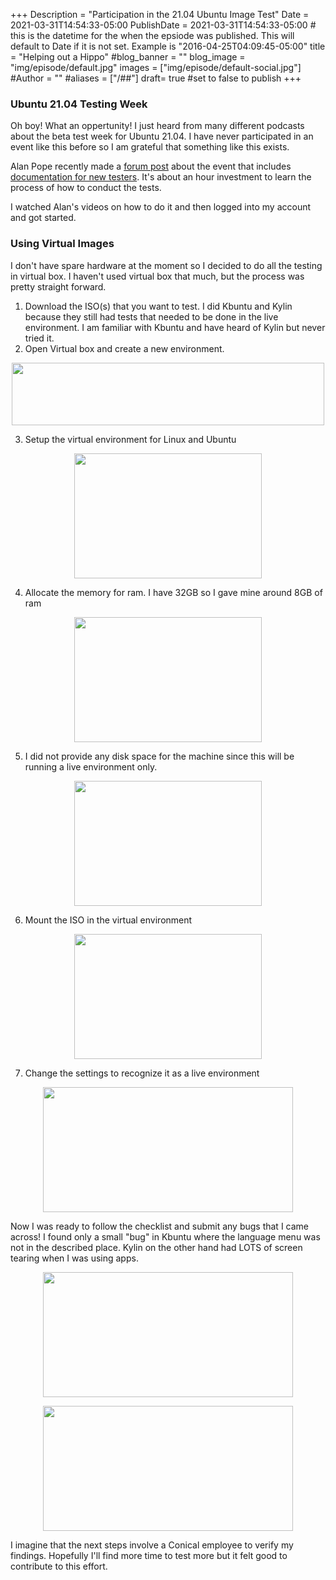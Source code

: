+++
Description = "Participation in the 21.04 Ubuntu Image Test"
Date = 2021-03-31T14:54:33-05:00
PublishDate = 2021-03-31T14:54:33-05:00 # this is the datetime for the when the epsiode was published. This will default to Date if it is not set. Example is "2016-04-25T04:09:45-05:00"
title = "Helping out a Hippo"
#blog_banner = ""
blog_image = "img/episode/default.jpg"
images = ["img/episode/default-social.jpg"]
#Author = ""
#aliases = ["/##"]
draft= true #set to false to publish
+++
### Ubuntu 21.04 Testing Week
Oh boy! What an oppertunity! I just heard from many different podcasts about the beta test week for Ubuntu 21.04. I have never participated in an event like this before so I am grateful that something like this exists.

Alan Pope recently made a [forum post](https://discourse.ubuntu.com/t/ubuntu-21-04-testing-week/21519) about the event that includes [documentation for new testers](https://wiki.ubuntu.com/QATeam/Overview/NewTesters). It's about an hour investment to learn the process of how to conduct the tests. 

I watched Alan's videos on how to do it and then logged into my account and got started.

### Using Virtual Images
I don't have spare hardware at the moment so I decided to do all the testing in virtual box. I haven't used virtual box that much, but the process was pretty straight forward. 

1. Download the ISO(s) that you want to test. I did Kbuntu and Kylin because they still had tests that needed to be done in the live environment. I am familiar with Kbuntu and have heard of Kylin but never tried it.
2. Open Virtual box and create a new environment.

<p style="text-align:center;"><img src="https://linuxlemming.com/img/episode/e04/new.png" width="500" height="100"/>

3. Setup the virtual environment for Linux and Ubuntu

<p style="text-align:center;"><img src="https://linuxlemming.com/img/episode/e04/type.png" width="300" height="200"/>

4. Allocate the memory for ram. I have 32GB so I gave mine around 8GB of ram
<p style="text-align:center;"><img src="https://linuxlemming.com/img/episode/e04/memory.png" width="300" height="200"/>

5. I did not provide any disk space for the machine since this will be running a live environment only.

<p style="text-align:center;"><img src="https://linuxlemming.com/img/episode/e04/nodisk.png" width="300" height="200"/>

6. Mount the ISO in the virtual environment

<p style="text-align:center;"><img src="https://linuxlemming.com/img/episode/e04/iso.png" width="300" height="200"/>

7. Change the settings to recognize it as a live environment

<p style="text-align:center;"><img src="https://linuxlemming.com/img/episode/e04/live.png" width="400" height="200"/>

Now I was ready to follow the checklist and submit any bugs that I came across! I found only a small "bug" in Kbuntu where the language menu was not in the described place. Kylin on the other hand had LOTS of screen tearing when I was using apps.

<p style="text-align:center;"><img src="https://linuxlemming.com/img/episode/e04/kbuntu.png" width="400" height="200"/>

<p style="text-align:center;"><img src="https://linuxlemming.com/img/episode/e04/kylin.png" width="400" height="200"/>

I imagine that the next steps involve a Conical employee to verify my findings. Hopefully I'll find more time to test more but it felt good to contribute to this effort.